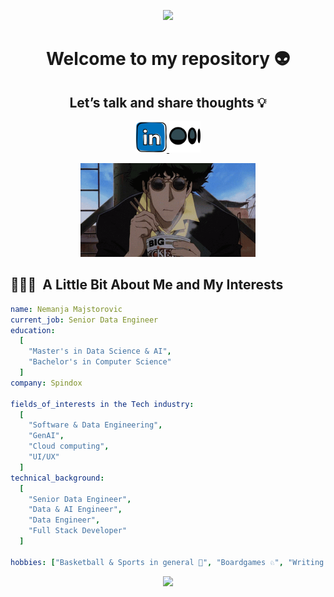 <p align="center">
  <img src="https://capsule-render.vercel.app/api?type=waving&color=_custom_gradient:0:a0c4ff,25:b3d9ff,50:fff5ba,75:ffcba4,100:ffb3a7&text=🐦‍🔥Hello%20World!&height=100&section=header&fontColor=ffffff&strokeColor=000&strokeWidth=2"/>
</p>

<h1 align="center">
  Welcome to my repository 👽
</h1>

<h2 align="center">
  Let’s talk and share thoughts 💡
</h2>

<p align="center">
  <a href="https://it.linkedin.com/in/nemanja-majstorovic-b47302206">
    <img height="50" src="https://github.com/nmswe/nmswe/blob/main/images/linkedin_logo.png"/>
  </a>
  <a href="https://medium.com/@nemanja.majstorovic.swe">
    <img height="50" src="https://github.com/nmswe/nmswe/blob/main/images/medium_logo.png"/>
  </a>
</p>

<p align="center">
  <a>
    <img height="150" src="https://github.com/nmswe/nmswe/blob/main/images/cowboy-bebop.gif"/>
  </a>
</p>

<h2> 👨🏻‍💻 &nbsp;A Little Bit About Me and My Interests</h2>

```yaml
name: Nemanja Majstorovic
current_job: Senior Data Engineer
education:
  [
    "Master's in Data Science & AI",
    "Bachelor's in Computer Science"
  ]
company: Spindox

fields_of_interests in the Tech industry:
  [
    "Software & Data Engineering",
    "GenAI",
    "Cloud computing",
    "UI/UX"
  ]
technical_background:
  [
    "Senior Data Engineer",
    "Data & AI Engineer",
    "Data Engineer",
    "Full Stack Developer"
  ]
  
hobbies: ["Basketball & Sports in general 🏀", "Boardgames ♘", "Writing ✍🏻", "Chilling 🍃"]
```

<p align="center">
  <img src="https://capsule-render.vercel.app/api?type=waving&color=_custom_gradient:0:6495ed,25:87cefa,50:fffacd,75:ffa07a,100:fa8072&height=100&section=footer"/>
</p>


